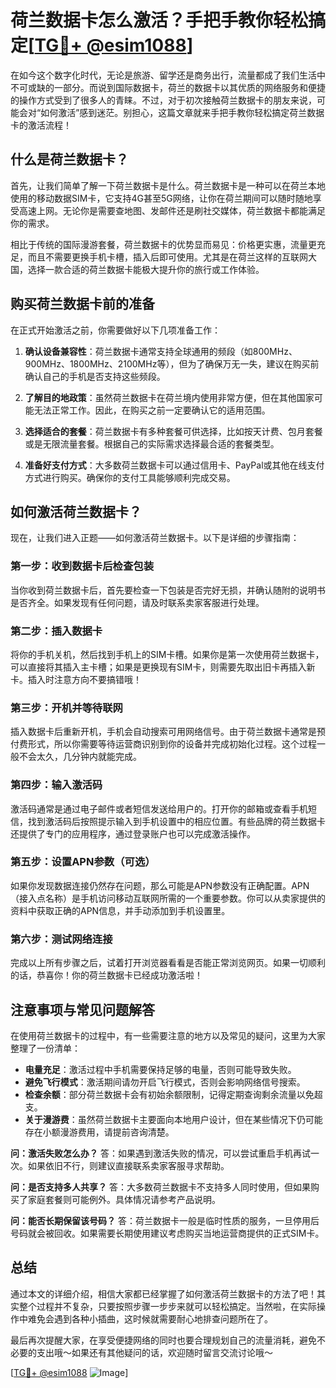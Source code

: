 # 荷兰数据卡怎么激活？手把手教你轻松搞定[[TG💪+ @esim1088](https://t.me/s/esim1088)]

在如今这个数字化时代，无论是旅游、留学还是商务出行，流量都成了我们生活中不可或缺的一部分。而说到国际数据卡，荷兰的数据卡以其优质的网络服务和便捷的操作方式受到了很多人的青睐。不过，对于初次接触荷兰数据卡的朋友来说，可能会对“如何激活”感到迷茫。别担心，这篇文章就来手把手教你轻松搞定荷兰数据卡的激活流程！

## 什么是荷兰数据卡？

首先，让我们简单了解一下荷兰数据卡是什么。荷兰数据卡是一种可以在荷兰本地使用的移动数据SIM卡，它支持4G甚至5G网络，让你在荷兰期间可以随时随地享受高速上网。无论你是需要查地图、发邮件还是刷社交媒体，荷兰数据卡都能满足你的需求。

相比于传统的国际漫游套餐，荷兰数据卡的优势显而易见：价格更实惠，流量更充足，而且不需要更换手机卡槽，插入后即可使用。尤其是在荷兰这样的互联网大国，选择一款合适的荷兰数据卡能极大提升你的旅行或工作体验。

## 购买荷兰数据卡前的准备

在正式开始激活之前，你需要做好以下几项准备工作：

1. **确认设备兼容性**：荷兰数据卡通常支持全球通用的频段（如800MHz、900MHz、1800MHz、2100MHz等），但为了确保万无一失，建议在购买前确认自己的手机是否支持这些频段。
   
2. **了解目的地政策**：虽然荷兰数据卡在荷兰境内使用非常方便，但在其他国家可能无法正常工作。因此，在购买之前一定要确认它的适用范围。

3. **选择适合的套餐**：荷兰数据卡有多种套餐可供选择，比如按天计费、包月套餐或是无限流量套餐。根据自己的实际需求选择最合适的套餐类型。

4. **准备好支付方式**：大多数荷兰数据卡可以通过信用卡、PayPal或其他在线支付方式进行购买。确保你的支付工具能够顺利完成交易。

## 如何激活荷兰数据卡？

现在，让我们进入正题——如何激活荷兰数据卡。以下是详细的步骤指南：

### 第一步：收到数据卡后检查包装

当你收到荷兰数据卡后，首先要检查一下包装是否完好无损，并确认随附的说明书是否齐全。如果发现有任何问题，请及时联系卖家客服进行处理。

### 第二步：插入数据卡

将你的手机关机，然后找到手机上的SIM卡槽。如果你是第一次使用荷兰数据卡，可以直接将其插入主卡槽；如果是更换现有SIM卡，则需要先取出旧卡再插入新卡。插入时注意方向不要搞错哦！

### 第三步：开机并等待联网

插入数据卡后重新开机，手机会自动搜索可用网络信号。由于荷兰数据卡通常是预付费形式，所以你需要等待运营商识别到你的设备并完成初始化过程。这个过程一般不会太久，几分钟内就能完成。

### 第四步：输入激活码

激活码通常是通过电子邮件或者短信发送给用户的。打开你的邮箱或查看手机短信，找到激活码后按照提示输入到手机设置中的相应位置。有些品牌的荷兰数据卡还提供了专门的应用程序，通过登录账户也可以完成激活操作。

### 第五步：设置APN参数（可选）

如果你发现数据连接仍然存在问题，那么可能是APN参数没有正确配置。APN（接入点名称）是手机访问移动互联网所需的一个重要参数。你可以从卖家提供的资料中获取正确的APN信息，并手动添加到手机设置里。

### 第六步：测试网络连接

完成以上所有步骤之后，试着打开浏览器看看是否能正常浏览网页。如果一切顺利的话，恭喜你！你的荷兰数据卡已经成功激活啦！

## 注意事项与常见问题解答

在使用荷兰数据卡的过程中，有一些需要注意的地方以及常见的疑问，这里为大家整理了一份清单：

- **电量充足**：激活过程中手机需要保持足够的电量，否则可能导致失败。
- **避免飞行模式**：激活期间请勿开启飞行模式，否则会影响网络信号搜索。
- **检查余额**：部分荷兰数据卡会有初始余额限制，记得定期查询剩余流量以免超支。
- **关于漫游费**：虽然荷兰数据卡主要面向本地用户设计，但在某些情况下仍可能存在小额漫游费用，请提前咨询清楚。

**问：激活失败怎么办？**
答：如果遇到激活失败的情况，可以尝试重启手机再试一次。如果依旧不行，则建议直接联系卖家客服寻求帮助。

**问：是否支持多人共享？**
答：大多数荷兰数据卡不支持多人同时使用，但如果购买了家庭套餐则可能例外。具体情况请参考产品说明。

**问：能否长期保留该号码？**
答：荷兰数据卡一般是临时性质的服务，一旦停用后号码就会被回收。如果需要长期使用建议考虑购买当地运营商提供的正式SIM卡。

## 总结

通过本文的详细介绍，相信大家都已经掌握了如何激活荷兰数据卡的方法了吧！其实整个过程并不复杂，只要按照步骤一步步来就可以轻松搞定。当然啦，在实际操作中难免会遇到各种小插曲，这时候就需要耐心地排查问题所在了。

最后再次提醒大家，在享受便捷网络的同时也要合理规划自己的流量消耗，避免不必要的支出哦～如果还有其他疑问的话，欢迎随时留言交流讨论哦～

[[TG💪+ @esim1088](https://t.me/s/esim1088) ![Image](https://i.postimg.cc/4NQfJmqS/Snipaste-2025-05-13-00-14-12.png)]